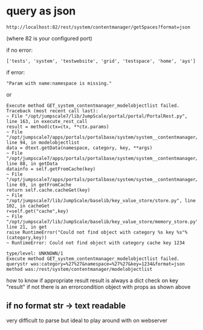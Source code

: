 query as json
=============

```
http://localhost:82/rest/system/contentmanager/getSpaces?format=json
```
(where 82 is your configured port)



if no error:

```
['tests', 'system', 'testwebsite', 'grid', 'testspace', 'home', 'ays']
```


if error:

```
"Param with name:namespace is missing."
```

or

```
Execute method GET_system_contentmanager_modelobjectlist failed.
Traceback (most recent call last):
~ File "/opt/jumpscale7/lib/JumpScale/portal/portal/PortalRest.py", line 163, in execute_rest_call
result = method(ctx=ctx, **ctx.params)
~ File "/opt/jumpscale7/apps/portals/portalbase/system/system__contentmanager/methodclass/system_contentmanager.py", line 94, in modelobjectlist
data = dtext.getData(namespace, category, key, **args)
~ File "/opt/jumpscale7/apps/portals/portalbase/system/system__contentmanager/extensions/extension_datatable/DataTables.py", line 88, in getData
datainfo = self.getFromCache(key)
~ File "/opt/jumpscale7/apps/portals/portalbase/system/system__contentmanager/extensions/extension_datatable/DataTables.py", line 69, in getFromCache
return self.cache.cacheGet(key)
~ File "/opt/jumpscale7/lib/JumpScale/baselib/key_value_store/store.py", line 102, in cacheGet
r=self.get("cache",key)
~ File "/opt/jumpscale7/lib/JumpScale/baselib/key_value_store/memory_store.py", line 21, in get
raise RuntimeError("Could not find object with category %s key %s"%(category,key))
~ RuntimeError: Could not find object with category cache key 1234

type/level: UNKNOWN/1
Execute method GET_system_contentmanager_modelobjectlist failed.
querystr was:category=%27%27&namespace=%27%27&key=1234&format=json
method was:/rest/system/contentmanager/modelobjectlist
```


how to know if appropriate result result is always a dict check on key
"result" if not there is an errorcondition object with props as shown
above

if no format str -\> text readable
----------------------------------

very difficult to parse but ideal to play around with on webserver
